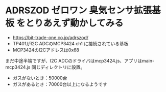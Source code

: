 # ADRSZOD ゼロワン 臭気センサ拡張基板 をとりあえず動かしてみる
* https://bit-trade-one.co.jp/adrszod/
* TP401がI2C ADCのMCP3424 ch1 に接続されている基板
* MCP3424のI2Cアドレスは0x68

まだ中途半端ですが、I2C ADCのドライバはmcp3424.js、アプリはmain-mcp3424.js 同じディレクトリに設置。

* ガスがないとき：50000台
* ガスがあるとき：70000台以上になるようです
